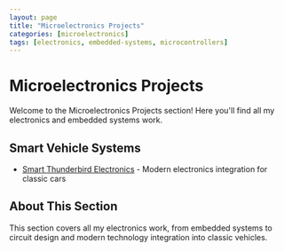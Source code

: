 ```yaml
---
layout: page
title: "Microelectronics Projects"
categories: [microelectronics]
tags: [electronics, embedded-systems, microcontrollers]
---
```


# Microelectronics Projects

Welcome to the Microelectronics Projects section! Here you'll find all my electronics and embedded systems work.

## Smart Vehicle Systems
- [Smart Thunderbird Electronics](Smart-T-Bird.md) - Modern electronics integration for classic cars

## About This Section
This section covers all my electronics work, from embedded systems to circuit design and modern technology integration into classic vehicles.
